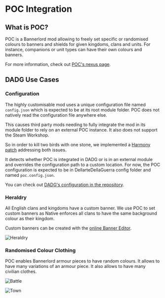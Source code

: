 # POC Integration

## What is POC?

POC is a Bannerlord mod allowing to freely set specific or randomised colours to banners and shields for given kingdoms, clans and units. For instance, companions or unit types can have their own colours and banners.

For more information, check out [POC's nexus page](https://www.nexusmods.com/mountandblade2bannerlord/mods/792?tab=description).

## DADG Use Cases

### Configuration

The highly customisable mod uses a unique configuration file named `config.json` which is expected to be at its root module folder. POC does not natively read the configuration file anywhere else.

This causes third party mods needing to fully integrate the mod in its module folder to rely on an external POC instance. It also does not support the Steam Workshop.

So in order to kill two birds with one stone, we implemented a [Harmony patch](../src/DellarteDellaGuerra/Patches/PocConfigReaderPatch.cs) addressing both issues.

It detects whether POC is integrated in DADG or is in an external module and overrides the configuration path to a custom location. For now, the POC configuration is expected to be in DellarteDellaGuerra config folder and named `poc.config.json`.

You can check out [DADG's configuration in the repository](../config/poc.config.json).

### Heraldry

All English clans and kingdoms have a custom banner. We use POC to set custom banners as Native enforces all clans to have the same background colour as their kingdom.

Custom banners can be created with the [online Banner Editor](https://bannerlord.party/banner).

![Heraldry](https://github.com/DellarteDellaGuerraTeam/DellarteDellaGuerraMap/assets/32904771/463f7959-c06d-4a7d-9587-256fe30048d5)

### Randomised Colour Clothing

POC enables Bannerlord armour pieces to have random colours. It allows to have many variations of an armour piece. It also allows to have many civilian clothes.

![Battle](https://github.com/DellarteDellaGuerraTeam/DellarteDellaGuerraMap/assets/32904771/aa2bdce5-c72f-42ce-a245-af50ae2e4e77)

![Town](https://github.com/DellarteDellaGuerraTeam/DellarteDellaGuerraMap/assets/32904771/9850b611-3d88-4934-be68-cd7d9b88622e)
